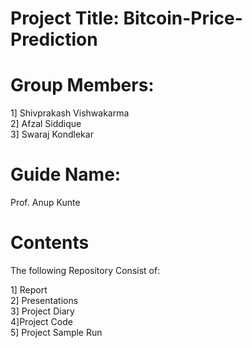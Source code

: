  # Project Title: Bitcoin-Price-Prediction

# Group Members:


1] Shivprakash Vishwakarma\
2] Afzal Siddique\
3] Swaraj Kondlekar
               
 

# Guide Name: 

Prof. Anup Kunte


# Contents

The following Repository Consist of:


1] Report\
2] Presentations\
3] Project Diary\
4]Project Code\
5] Project Sample Run
